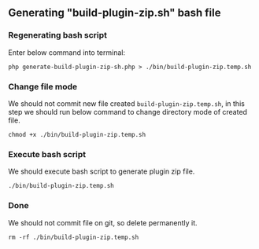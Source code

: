 ## Generating "build-plugin-zip.sh" bash file  

### Regenerating bash script

Enter below command into terminal:

 ```shell
php generate-build-plugin-zip-sh.php > ./bin/build-plugin-zip.temp.sh
 ```

### Change file mode

We should not commit new file created ``build-plugin-zip.temp.sh``, 
in this step we should run below command to change directory mode of created file.

```shell
chmod +x ./bin/build-plugin-zip.temp.sh
```

### Execute bash script

We should execute bash script to generate plugin zip file.

```shell
./bin/build-plugin-zip.temp.sh
```

### Done

We should not commit file on git, so delete permanently it.

```shell
rm -rf ./bin/build-plugin-zip.temp.sh
```